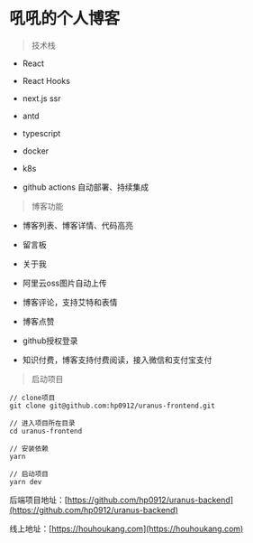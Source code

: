 # 吼吼的个人博客

> 技术栈

* React

* React Hooks

* next.js ssr

* antd

* typescript

* docker

* k8s

* github actions 自动部署、持续集成

> 博客功能

* 博客列表、博客详情、代码高亮

* 留言板

* 关于我

* 阿里云oss图片自动上传

* 博客评论，支持艾特和表情

* 博客点赞

* github授权登录

* 知识付费，博客支持付费阅读，接入微信和支付宝支付

> 启动项目


```
// clone项目
git clone git@github.com:hp0912/uranus-frontend.git

// 进入项目所在目录
cd uranus-frontend

// 安装依赖
yarn

// 启动项目
yarn dev
```

后端项目地址：[https://github.com/hp0912/uranus-backend](https://github.com/hp0912/uranus-backend)

线上地址：[https://houhoukang.com](https://houhoukang.com)
